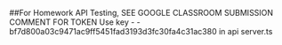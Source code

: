 ##For Homework API Testing, SEE GOOGLE CLASSROOM SUBMISSION COMMENT FOR TOKEN
Use key - - bf7d800a03c9471ac9ff5451fad3193d3fc30fa4c31ac380 in api server.ts